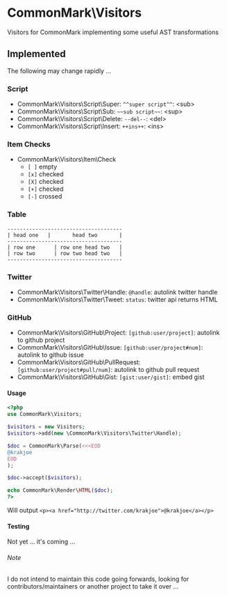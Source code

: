 # CommonMark\Visitors
Visitors for CommonMark implementing some useful AST transformations

## Implemented

The following may change rapidly ...

### Script
  * CommonMark\Visitors\Script\Super:    `^^super script^^`:   &lt;sub&gt;
  * CommonMark\Visitors\Script\Sub:      `~~sub script~~`:     &lt;sup&gt;
  * CommonMark\Visitors\Script\Delete:   `--del--`:            &lt;del&gt;
  * CommonMark\Visitors\Script\Insert:   `++ins++`:            &lt;ins&gt;

### Item Checks
  * CommonMark\Visitors\Item\Check
    * `[ ]` empty
    * `[x]` checked
    * `[X]` checked
    * `[+]` checked
    * `[-]` crossed

### Table

```
-------------------------------------
| head one   |       head two       |
-------------------------------------
| row one      | row one head two   | 
| row two      | row two head two   | 
-------------------------------------
```

### Twitter
  * CommonMark\Visitors\Twitter\Handle:  `@handle`:            autolink twitter handle
  * CommonMark\Visitors\Twitter\Tweet:   `status`:             twitter api returns HTML

### GitHub
  * CommonMark\Visitors\GitHub\Project:        `[github:user/project]`:          autolink to github project
  * CommonMark\Visitors\GitHub\Issue:          `[github:user/project#num]`:      autolink to github issue
  * CommonMark\Visitors\GitHub\PullRequest:    `[github:user/project#pull/num]`: autolink to github pull request
  * CommonMark\Visitors\GitHub\Gist:           `[gist:user/gist]`:               embed gist

#### Usage

```php
<?php
use CommonMark\Visitors;

$visitors = new Visitors;
$visitors->add(new \CommonMark\Visitors\Twitter\Handle);

$doc = CommonMark\Parse(<<<EOD
@krakjoe
EOD
);

$doc->accept($visitors);

echo CommonMark\Render\HTML($doc);
?>
```

Will output `<p><a href="http://twitter.com/krakjoe">@krakjoe</a></p>`

#### Testing

Not yet ... it's coming ...

###### Note

I do not intend to maintain this code going forwards, looking for contributors/maintainers or another project to take it over ...
